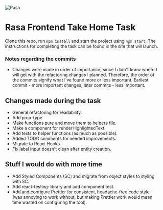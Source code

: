 ![Rasa](/src/components/rasa.svg)

# Rasa Frontend Take Home Task

Clone this repo, run `npm install` and start the project using `npm start`. 
The instructions for completing the task can be found in the site that will launch.

### Notes regarding the commits

- Changes were made in order of importance, since I didn't know where I will get with the refactoring changes I planned. Therefore, the order of the commits signify what I've found more or less important. Earliest commit - more important changes, later commits - less important.

## Changes made during the task

- General refactoring for readability.
- Add prop-type.
- Make functions pure and move them to helpers file.
- Make a component for renderHighlightedText.
- Add tests to helper functions (as much as possible).
- Added TODO comments for needed improvements.
- Migrate to React Hooks.
- Fix label input doesn't clean after entity creation.

## Stuff I would do with more time

- Add Styled Components (SC) and migrate from object styles to styling with SC.
- Add react-testing-library and add component test.
- Add and configure Prettier for consistent, headache-free code style (was annoying to work without, but making Prettier work would mean time wasted on configuring the tool).